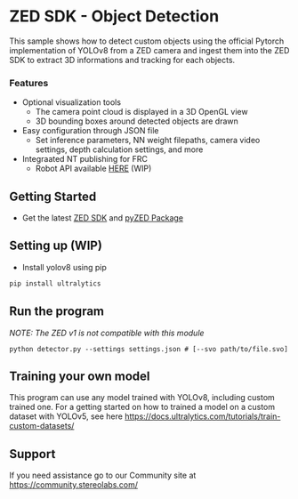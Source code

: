 # ZED SDK - Object Detection

This sample shows how to detect custom objects using the official Pytorch implementation of YOLOv8 from a ZED camera and ingest them into the ZED SDK to extract 3D informations and tracking for each objects.

### Features
 - Optional visualization tools 
    - The camera point cloud is displayed in a 3D OpenGL view
    - 3D bounding boxes around detected objects are drawn
 - Easy configuration through JSON file
    - Set inference parameters, NN weight filepaths, camera video settings, depth calculation settings, and more
 - Integraated NT publishing for FRC
    - Robot API available [HERE]() (WIP)

## Getting Started
 - Get the latest [ZED SDK](https://www.stereolabs.com/developers/release/) and [pyZED Package](https://www.stereolabs.com/docs/app-development/python/install/)
## Setting up (WIP)

 - Install yolov8 using pip

```sh
pip install ultralytics
```

## Run the program

*NOTE: The ZED v1 is not compatible with this module*

```
python detector.py --settings settings.json # [--svo path/to/file.svo]
```

## Training your own model

This program can use any model trained with YOLOv8, including custom trained one. For a getting started on how to trained a model on a custom dataset with YOLOv5, see here https://docs.ultralytics.com/tutorials/train-custom-datasets/

## Support

If you need assistance go to our Community site at https://community.stereolabs.com/